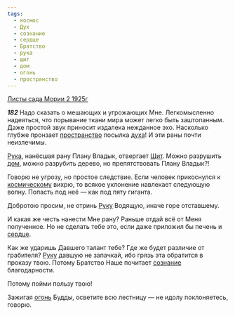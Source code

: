 ```yaml
---
tags:
  - космос
  - Дух
  - сознание
  - сердце
  - Братство
  - рука
  - щит
  - дом
  - огонь
  - пространство
---
```


[Листы сада Мории 2 1925г](https://127.0.0.1:4002/agni/1925)

___182___
Надо сказать о мешающих и угрожающих Мне. Легкомысленно надеяться, что порывание ткани мира может легко быть заштопанным. Даже простой звук приносит издалека нежданное эхо. Насколько глубже пронзает [пространство](../../../tags/#пространство) посылка [духа](../../../tags/#Дух)! И эти раны почти неизлечимы.   

[Рука](../../../tags/#рука), нанёсшая рану Плану Владык, отвергает [Щит](../../../tags/#щит). Можно разрушить [дом](../../../tags/#дом), можно разрубить дерево, но препятствовать Плану Владык?!   

Говорю не угрозу, но простое следствие. Если человек прикоснулся к [космическому](../../../tags/#космос) вихрю, то всякое уклонение навлекает следующую волну. Попасть под неё — как под пяту гиганта.   

Добротою просим, не отринь [Руку](../../../tags/#рука) Водящую, иначе горе отставшему.   

И какая же честь нанести Мне рану? Раньше отдай всё от Меня полученное. Но не сделать тебе это, если даже приложил бы печень и [сердце](../../../tags/#сердце).   

Как же ударишь Давшего талант тебе? Где же будет различие от грабителя? [Руку](../../../tags/#рука) давшую не запачкай, ибо грязь эта обратится в проказу твою. Потому Братство Наше почитает [сознание](../../../tags/#сознание) благодарности.   

Потому пойми пользу твою!   

Зажигая [огонь](../../../tags/#огонь) Будды, осветите всю лестницу — не идолу поклоняетесь, говорю.   

